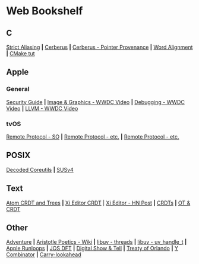 # Web Bookshelf

## C
[Strict Aliasing](https://blog.regehr.org/archives/1307) **|**
[Cerberus](https://www.cl.cam.ac.uk/~pes20/cerberus/) **|**
[Cerberus - Pointer Provenance](https://www.cl.cam.ac.uk/~pes20/cerberus/cerberus-popl2019.pdf) **|**
[Word Alignment](http://web.archive.org/web/20170708093042/http://www.cs.umd.edu:80/class/sum2003/cmsc311/Notes/Data/aligned.html) **|**
[CMake tut](https://cmake.org/cmake-tutorial/)

## Apple
### General
[Security Guide](https://www.apple.com/business/site/docs/iOS_Security_Guide.pdf) **|**
[Image & Graphics - WWDC Video](https://developer.apple.com/videos/play/wwdc2018/219/) **|**
[Debugging - WWDC Video](https://developer.apple.com/videos/play/wwdc2018/412/) **|**
[LLVM - WWDC Video](https://developer.apple.com/videos/play/wwdc2018/409/)

### tvOS
[Remote Protocol - SO](https://stackoverflow.com/questions/35355807/has-anyone-reversed-engineered-the-protocol-used-by-apples-ios-remote-app-for-c) **|**
[Remote Protocol - etc.](https://eldino.wordpress.com/2007/06/25/enit-daap-dawhat-daap-dache-cosa/) **|**
[Remote Protocol - etc.](https://askubuntu.com/questions/124352/can-i-connect-to-itunes-music-shares-using-amarok)


## POSIX
[Decoded Coreutils](http://www.maizure.org/projects/decoded-gnu-coreutils/) **|**
[SUSv4](http://www.unix.org/version4/)


## Text
[Atom CRDT and Trees](https://google.com) **|**
[Xi Editor CRDT](https://github.com/xi-editor/xi-editor/blob/e8065a3993b80af0aadbca0e50602125d60e4e38/doc/crdt-details.md) |
[Xi Editor - HN Post](https://news.ycombinator.com/item?id=17742071) **|**
[CRDTs](http://archagon.net/blog/2018/03/24/data-laced-with-history/) **|**
[OT & CRDT](https://medium.com/@raphlinus/towards-a-unified-theory-of-operational-transformation-and-crdt-70485876f72f) 


## Other
[Adventure](https://www.filfre.net/2011/05/will-crowthers-adventure-part-1/) **|**
[Aristotle Poetics - Wiki](https://en.wikipedia.org/wiki/Poetics_(Aristotle)) **|**
[libuv - threads](https://nikhilm.github.io/uvbook/threads.html) **|**
[libuv - uv_handle_t](http://docs.libuv.org/en/v1.x/handle.html#c.uv_handle_t) **|**
[Apple Runloops](https://developer.apple.com/library/archive/documentation/Cocoa/Conceptual/Multithreading/RunLoopManagement/RunLoopManagement.html) **|**
[JOS DFT](https://ccrma.stanford.edu/~jos/Welcome.html) **|**
[Digital Show & Tell](https://xiph.org/video/vid2.shtml) **|**
[Treaty of Orlando](http://web.media.mit.edu/~lieber/Publications/Treaty-of-Orlando-Chapter.pdf) **|**
[Y Combinator](https://eli.thegreenplace.net/2016/some-notes-on-the-y-combinator/) **|**
[Carry-lookahead](https://en.wikipedia.org/wiki/Carry-lookahead_adder)

